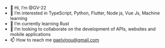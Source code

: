 - 👋 Hi, I’m @GV-22
- 👀 I’m interested in TypeScript, Python, Flutter, Node js, Vue Js, Machine learning
- 🌱 I’m currently learning Rust
- 💞️ I’m looking to collaborate on the development of APIs, websites and mobile applications
- 📫 How to reach me gaelvinou@gmail.com

<!---
GV-22/GV-22 is a ✨ special ✨ repository because its `README.md` (this file) appears on your GitHub profile.
You can click the Preview link to take a look at your changes.
--->
